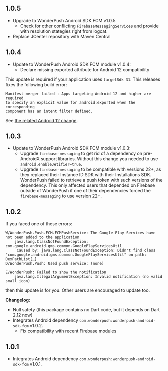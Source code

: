 ## 1.0.5

* Upgrade to WonderPush Android SDK FCM v1.0.5
  * Check for other conflicting `FirebaseMessagingService`s and provide with resolution stategies right from logcat.
* Replace JCenter repository with Maven Central

## 1.0.4

* Update to WonderPush Android SDK FCM module v1.0.4:
  * Declare missing exported attribute for Android 12 compatibility

This update is required if your application uses `targetSdk 31`.
This releases fixes the following build error:

```
Manifest merger failed : Apps targeting Android 12 and higher are required
to specify an explicit value for android:exported when the corresponding
component has an intent filter defined.
```

See [the related Android 12 change](https://developer.android.com/about/versions/12/behavior-changes-12#exported).

## 1.0.3

* Update to WonderPush Android SDK FCM module v1.0.3:
  * Upgrade `firebase-messaging` to get rid of a dependency on pre-AndroidX support libraries. Without this change you needed to use `android.enableJetifier=true`.
  * Upgrade `firebase-messaging` to be compatible with versions 22+, as they replaced their Instance ID SDK with their Installations SDK.
    WonderPush failed to retrieve a push token with such versions of the dependency. This only affected users that depended on Firebase outside of WonderPush if one of their dependencies forced the `firebase-messaging` to use version 22+.

## 1.0.2

If you faced one of these errors:

```
W/WonderPush.Push.FCM.FCMPushService: The Google Play Services have not been added to the application
    java.lang.ClassNotFoundException: com.google.android.gms.common.GooglePlayServicesUtil
     Caused by: java.lang.ClassNotFoundException: Didn't find class "com.google.android.gms.common.GooglePlayServicesUtil" on path: DexPathList[…]
D/WonderPush.Push: Used push service: (none)
```

```
E/WonderPush: Failed to show the notification
    java.lang.IllegalArgumentException: Invalid notification (no valid small icon)
```

then this update is for you.
Other users are encouraged to update too.

**Changelog:**

* Null safety (this package contains no Dart code, but it depends on Dart 2.12 now)
* Integrates Android dependency `com.wonderpush:wonderpush-android-sdk-fcm` v1.0.2.
  * Fix compatibility with recent Firebase modules

## 1.0.1

* Integrates Android dependency `com.wonderpush:wonderpush-android-sdk-fcm` v1.0.1.
